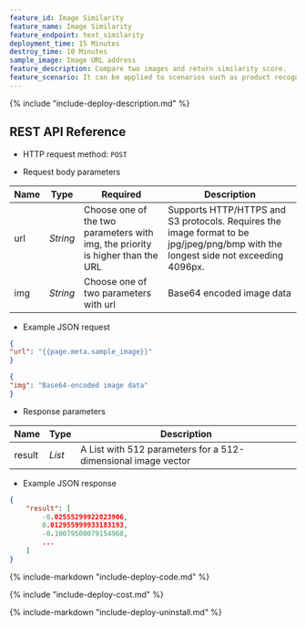 ```yaml
---
feature_id: Image Similarity
feature_name: Image Similarity
feature_endpoint: text_similarity
deployment_time: 15 Minutes
destroy_time: 10 Minutes
sample_image: Image URL address
feature_description: Compare two images and return similarity score.
feature_scenario: It can be applied to scenarios such as product recognition, flip recognition, and intelligent photo albums.
---
```


{%
  include "include-deploy-description.md"
%}

## REST API Reference

- HTTP request method: `POST`

- Request body parameters

| **Name**  | **Type**  | **Required** |  **Description**  |
|----------|-----------|------------|------------|
| url | *String* |Choose one of the two parameters with img, the priority is higher than the URL|Supports HTTP/HTTPS and S3 protocols. Requires the image format to be jpg/jpeg/png/bmp with the longest side not exceeding 4096px.|
| img | *String* |Choose one of two parameters with url|Base64 encoded image data|

- Example JSON request

``` json
{
"url": "{{page.meta.sample_image}}"
}
```

``` json
{
"img": "Base64-encoded image data"
}
```

- Response parameters

| **Name** | **Type** | **Description**  |
|----------|-----------|------------|
|result    |*List*   |A List with 512 parameters for a 512-dimensional image vector|

- Example JSON response

``` json
{
    "result": [
        -0.02555299922823906, 
        0.012955999933183193, 
        -0.10079500079154968, 
        ...
    ]
}
```

{%
  include-markdown "include-deploy-code.md"
%}

{%
  include "include-deploy-cost.md"
%}

{%
  include-markdown "include-deploy-uninstall.md"
%}